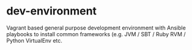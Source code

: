 dev-environment
===============

Vagrant based general purpose development environment with Ansible playbooks to install common frameworks (e.g. JVM / SBT / Ruby RVM / Python VirtualEnv etc.
